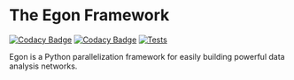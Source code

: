 # The Egon Framework
[![Codacy Badge](https://app.codacy.com/project/badge/Grade/340ef63b22da475e9c98f4a11787fe3e)](https://www.codacy.com?utm_source=github.com&amp;utm_medium=referral&amp;utm_content=Egon-Framework/egon&amp;utm_campaign=Badge_Grade)
[![Codacy Badge](https://app.codacy.com/project/badge/Coverage/340ef63b22da475e9c98f4a11787fe3e)](https://www.codacy.com?utm_source=github.com&utm_medium=referral&utm_content=Egon-Framework/egon&utm_campaign=Badge_Coverage)
[![Tests](https://github.com/Egon-Framework/egon/actions/workflows/Tests.yml/badge.svg)](https://github.com/Egon-Framework/egon/actions/workflows/Tests.yml)

Egon is a Python parallelization framework for easily building powerful data analysis networks.